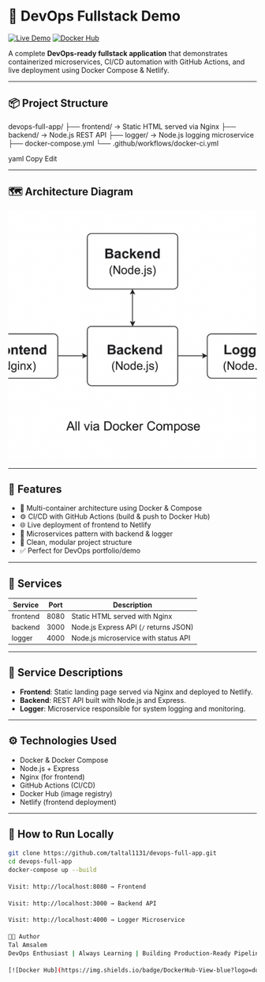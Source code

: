 # 🐳 DevOps Fullstack Demo

[![Live Demo](https://img.shields.io/badge/Live-Demo-green?logo=netlify)](https://devops-app-tal.netlify.app/)
[![Docker Hub](https://img.shields.io/badge/DockerHub-Images-blue?logo=docker)](https://hub.docker.com/u/taltal1131)

A complete **DevOps-ready fullstack application** that demonstrates containerized microservices, CI/CD automation with GitHub Actions, and live deployment using Docker Compose & Netlify.

---

## 📦 Project Structure

devops-full-app/
├── frontend/ → Static HTML served via Nginx
├── backend/ → Node.js REST API
├── logger/ → Node.js logging microservice
├── docker-compose.yml
└── .github/workflows/docker-ci.yml

yaml
Copy
Edit

---

## 🗺️ Architecture Diagram

![Architecture](architecture.png)

---

## 🚀 Features

- 🐳 Multi-container architecture using Docker & Compose  
- ⚙️ CI/CD with GitHub Actions (build & push to Docker Hub)  
- 🌐 Live deployment of frontend to Netlify  
- 🧩 Microservices pattern with backend & logger  
- 📁 Clean, modular project structure  
- ✅ Perfect for DevOps portfolio/demo

---

## 📂 Services

| Service  | Port | Description                          |
|----------|------|--------------------------------------|
| frontend | 8080 | Static HTML served with Nginx        |
| backend  | 3000 | Node.js Express API (`/` returns JSON) |
| logger   | 4000 | Node.js microservice with status API |

---

## 🧩 Service Descriptions

- **Frontend**: Static landing page served via Nginx and deployed to Netlify.  
- **Backend**: REST API built with Node.js and Express.  
- **Logger**: Microservice responsible for system logging and monitoring.

---

## ⚙️ Technologies Used

- Docker & Docker Compose  
- Node.js + Express  
- Nginx (for frontend)  
- GitHub Actions (CI/CD)  
- Docker Hub (image registry)  
- Netlify (frontend deployment)

---

## 🧪 How to Run Locally

```bash
git clone https://github.com/taltal1131/devops-full-app.git
cd devops-full-app
docker-compose up --build

Visit: http://localhost:8080 → Frontend

Visit: http://localhost:3000 → Backend API

Visit: http://localhost:4000 → Logger Microservice

👨‍💻 Author
Tal Amsalem
DevOps Enthusiast | Always Learning | Building Production-Ready Pipelines 🚀

[![Docker Hub](https://img.shields.io/badge/DockerHub-View-blue?logo=docker)](https://hub.docker.com/u/taltal1131)